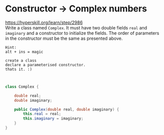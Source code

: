 # Constructor -> Complex numbers
https://hyperskill.org/learn/step/2986 \
Write a class named `Complex`. It must have two double fields `real` and `imaginary` and a constructor to initialize the fields. The order of parameters in the constructor must be the same as presented above.

```
Hint:
alt + ins = magic

create a class
declare a parameterised constructor.
thats it. :)

```
```java


class Complex {

    double real;
    double imaginary;

    public Complex(double real, double imaginary) {
        this.real = real;
        this.imaginary = imaginary;
    }
}

```
